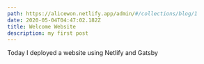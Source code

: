 ```yaml
---
path: https://alicewon.netlify.app/admin/#/collections/blog/1
date: 2020-05-04T04:47:02.182Z
title: Welcome Website
description: my first post
---
```

Today I deployed a website using Netlify and Gatsby